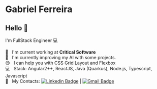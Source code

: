 # Gabriel Ferreira

## Hello 👋
I'm FullStack Engineer :computer:

 :rocket:  &nbsp; I'm current working at **Critical Software**
 <br/> :purple_heart: &nbsp; I'm currently improving my AI with some projects.
 <br/> :blush: &nbsp; I can help you with CSS Grid Layout and Flexbox
 <br/> :computer: &nbsp; Stack: Angular2++, ReactJS, Java (Quarkus), Node.js, Typescript, Javascript
 <br/> :email: &nbsp; My Contacts: [![Linkedin Badge](https://img.shields.io/badge/-Gabriel%20Ferreira-blue?style=flat-square&logo=Linkedin&logoColor=white&link=https://www.linkedin.com/in/gabriellf//)](https://www.linkedin.com/in/gabriellf/) 
| 
[![Gmail Badge](https://img.shields.io/badge/-gabriel1492@gmail.com-c14438?style=flat-square&logo=Gmail&logoColor=white&link=mailto:gabriel1492@gmail.com)](mailto:gabriel1492@gmail.com)
